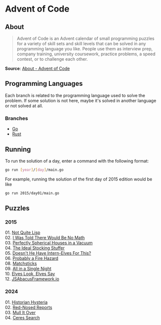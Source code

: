 # Advent of Code

## About

> Advent of Code is an Advent calendar of small programming puzzles for a
> variety of skill sets and skill levels that can be solved in any programming
> language you like. People use them as interview prep, company training,
> university coursework, practice problems, a speed contest, or to challenge
> each other.

**Source**: [About - Advent of Code](https://adventofcode.com/2024/about)

## Programming Languages

Each branch is related to the programming language used to solve the problem. If
some solution is not here, maybe it's solved in another language or not solved
at all.

### Branches

- [Go](https://github.com/leakedmemory/aoc/tree/go)
- [Rust](https://github.com/leakedmemory/aoc/tree/rust)

## Running

To run the solution of a day, enter a command with the following format:

```bash
go run [year]/[day]/main.go
```

For example, running the solution of the first day of 2015 edition would be like

```bash
go run 2015/day01/main.go
```

## Puzzles

### 2015

01\. [Not Quite Lisp](2015/day01/main.go) \
02\. [I Was Told There Would Be No Math](2015/day02/main.go) \
03\. [Perfectly Spherical Houses in a Vacuum](2015/day03/main.go) \
04\. [The Ideal Stocking Stuffer](2015/day04/main.go) \
05\. [Doesn't He Have Intern-Elves For This?](2015/day05/main.go) \
06\. [Probably a Fire Hazard](2015/day06/main.go) \
08\. [Matchsticks](2015/day08/main.go) \
09\. [All in a Single Night](2015/day09/main.go) \
10\. [Elves Look, Elves Say](2015/day10/main.go) \
12\. [JSAbacusFramework.io](2015/day12/main.go)

### 2024

01\. [Historian Hysteria](2024/day01/main.go) \
02\. [Red-Nosed Reports](2024/day02/main.go) \
03\. [Mull It Over](2024/day03/main.go) \
04\. [Ceres Search](2024/day04/main.go)
